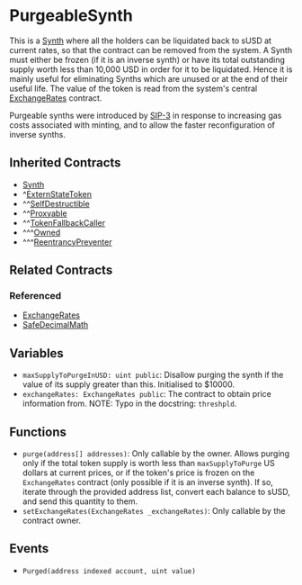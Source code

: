 # PurgeableSynth

This is a [Synth](Synth.md) where all the holders can be liquidated back to sUSD at current rates, so that the contract can be removed from the system. A Synth must either be frozen (if it is an inverse synth) or have its total outstanding supply worth less than 10,000 USD in order for it to be liquidated. Hence it is mainly useful for eliminating Synths which are unused or at the end of their useful life. The value of the token is read from the system's central [ExchangeRates](ExchangeRates.md) contract.

Purgeable synths were introduced by [SIP-3](https://github.com/Synthetixio/SIPs/blob/master/SIPS/sip-3.md) in response to increasing gas costs associated with minting, and to allow the faster reconfiguration of inverse synths.

## Inherited Contracts

* [Synth](Synth.md)
* ^[ExternStateToken](ExternStateToken.md)
* ^^[SelfDestructible](SelfDestructible.md)
* ^^[Proxyable](Proxyable.md)
* ^^[TokenFallbackCaller](TokenFallbackCaller.md)
* ^^^[Owned](Owned.md)
* ^^^[ReentrancyPreventer](ReentrancyPreventer.md)

## Related Contracts

### Referenced

* [ExchangeRates](ExchangeRates.md)
* [SafeDecimalMath](SafeDecimalMath.md)

## Variables

* `maxSupplyToPurgeInUSD: uint public`: Disallow purging the synth if the value of its supply greater than this. Initialised to \$10000.
* `exchangeRates: ExchangeRates public`: The contract to obtain price information from. NOTE: Typo in the docstring: `threshpld`.

## Functions

* `purge(address[] addresses)`: Only callable by the owner. Allows purging only if the total token supply is worth less than `maxSupplyToPurge` US dollars at current prices, or if the token's price is frozen on the `ExchangeRates` contract (only possible if it is an inverse synth). If so, iterate through the provided address list, convert each balance to sUSD, and send this quantity to them.
* `setExchangeRates(ExchangeRates _exchangeRates)`: Only callable by the contract owner.

## Events

* `Purged(address indexed account, uint value)`
